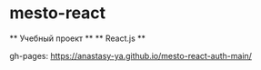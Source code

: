 # mesto-react
** Учебный проект **
** React.js **

gh-pages: https://anastasy-ya.github.io/mesto-react-auth-main/
